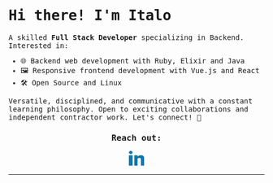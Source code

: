 <samp>
   <h1>Hi there! I'm Italo</h1>
<p>
  A skilled <strong>Full Stack Developer</strong> specializing in Backend. Interested in:
</p>
  
<ul>
  <li>🌐 Backend web development with Ruby, Elixir and Java</li>
  <li>🖼️ Responsive frontend development with Vue.js and React</li>
  <li>🛠️ Open Source and Linux</li>
</ul>

<p>
  Versatile, disciplined, and communicative with a constant learning philosophy. Open to exciting collaborations and independent contractor work. Let's connect! 👋
</p>

<h3 align="center">Reach out:</h3>
<p align="center">
  <a rel="nofollow noopener noreferrer" target="_blank" href="https://www.linkedin.com/in/italoaalves/">
  <img src="linkedin.png" width="30px" alt="LinkedIn"></a>
</p>
</samp>

----
